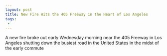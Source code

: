 ```yaml
---
layout: post
title: New Fire Hits the 405 Freeway in the Heart of Los Angeles
tags:
 -
---
```

A new fire broke out early Wednesday morning near the 405 Freeway in Los Angeles shutting down the busiest road in the United States in the midst of the early commute
